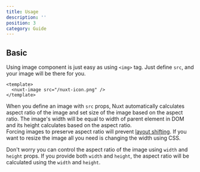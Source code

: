 ```yaml
---
title: Usage
description: ''
position: 3
category: Guide
---
```


## Basic

Using image component is just easy as using `<img>` tag. Just define `src`, and your image will be there for you.

<code-group>
  <code-block label="index.vue" active>

  ```vue{}[index.vue]
  <template>
    <nuxt-image src="/nuxt-icon.png" />
  </template>
  ```

  </code-block>
  <code-block label="Preview">

  <div class="text-center p-4 bg-gray-800 rounded-b-md">
    <nuxt-image src="/nuxt-icon.png" />
  </div>

  </code-block>
</code-group>

When you define an image with `src` props, Nuxt automatically calculates aspect ratio of the image and set size of the image based on the aspect ratio. The image's width will be equal to width of parent element in DOM and its height calculates based on the aspect ratio.   
Forcing images to preserve aspect ratio will prevent [layout shifting](https://web.dev/cls/).
If you want to resize the image all you need is changing the width using CSS.

Don't worry you can control the aspect ratio of the image using `width` and `height` props. If you provide both `width` and `height`, the aspect ratio will be calculated using the `width` and `height`.
